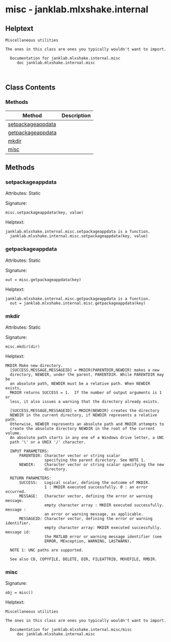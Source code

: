 # misc - janklab.mlxshake.internal

## Helptext

```text
Miscellaneous utilities

The ones in this class are ones you typically wouldn't want to import.

  Documentation for janklab.mlxshake.internal.misc
     doc janklab.mlxshake.internal.misc



```

## Class Contents

### Methods

| Method | Description |
| -------- | ----------- |
| [setpackageappdata](#janklab.mlxshake.internal.misc.setpackageappdata) |  |
| [getpackageappdata](#janklab.mlxshake.internal.misc.getpackageappdata) |  |
| [mkdir](#janklab.mlxshake.internal.misc.mkdir) |  |
| [misc](#janklab.mlxshake.internal.misc.misc) |  |

## Methods

<a name="janklab.mlxshake.internal.misc.setpackageappdata"></a>
### setpackageappdata

Attributes: Static

Signature:
```
misc.setpackageappdata(key, value)
```

Helptext:

```text
janklab.mlxshake.internal.misc.setpackageappdata is a function.
  janklab.mlxshake.internal.misc.setpackageappdata(key, value)

```

<a name="janklab.mlxshake.internal.misc.getpackageappdata"></a>
### getpackageappdata

Attributes: Static

Signature:
```
out = misc.getpackageappdata(key)
```

Helptext:

```text
janklab.mlxshake.internal.misc.getpackageappdata is a function.
  out = janklab.mlxshake.internal.misc.getpackageappdata(key)

```

<a name="janklab.mlxshake.internal.misc.mkdir"></a>
### mkdir

Attributes: Static

Signature:
```
misc.mkdir(dir)
```

Helptext:

```text
MKDIR Make new directory.
  [SUCCESS,MESSAGE,MESSAGEID] = MKDIR(PARENTDIR,NEWDIR) makes a new
  directory, NEWDIR, under the parent, PARENTDIR. While PARENTDIR may be
  an absolute path, NEWDIR must be a relative path. When NEWDIR exists,
  MKDIR returns SUCCESS = 1.  If the number of output arguments is 1 or
  less, it also issues a warning that the directory already exists.

  [SUCCESS,MESSAGE,MESSAGEID] = MKDIR(NEWDIR) creates the directory
  NEWDIR in the current directory, if NEWDIR represents a relative path.
  Otherwise, NEWDIR represents an absolute path and MKDIR attempts to
  create the absolute directory NEWDIR in the root of the current volume.
  An absolute path starts in any one of a Windows drive letter, a UNC
  path '\' or a UNIX '/' character. 

  INPUT PARAMETERS:
      PARENTDIR: Character vector or string scalar 
                 specifying the parent directory. See NOTE 1.
      NEWDIR:    Character vector or string scalar specifying the new 
                 directory. 

  RETURN PARAMETERS:
      SUCCESS:   Logical scalar, defining the outcome of MKDIR. 
                 1 : MKDIR executed successfully. 0 : an error occurred.
      MESSAGE:   Character vector, defining the error or warning message. 
                 empty character array : MKDIR executed successfully. message :
                 an error or warning message, as applicable.
      MESSAGEID: Character vector, defining the error or warning identifier.
                 empty character array: MKDIR executed successfully. message id:
                 the MATLAB error or warning message identifier (see
                 ERROR, MException, WARNING, LASTWARN).

  NOTE 1: UNC paths are supported. 

  See also CD, COPYFILE, DELETE, DIR, FILEATTRIB, MOVEFILE, RMDIR.

```

<a name="janklab.mlxshake.internal.misc.misc"></a>
### misc

Signature:
```
obj = misc()
```

Helptext:

```text
Miscellaneous utilities

The ones in this class are ones you typically wouldn't want to import.

  Documentation for janklab.mlxshake.internal.misc/misc
     doc janklab.mlxshake.internal.misc


```


